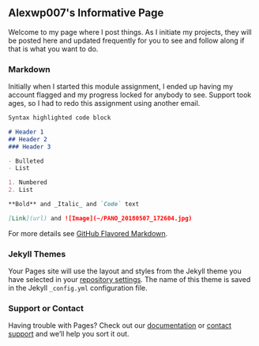 ## Alexwp007's Informative Page

Welcome to my page where I post things. As I initiate my projects, they will be posted here and updated frequently for you to see and follow along if that is what you want to do.



### Markdown

Initially when I started this module assignment, I ended up having my account flagged and my progress locked for anybody to see. Support took ages, so I had to redo this assignment using another email. 

```markdown
Syntax highlighted code block

# Header 1
## Header 2
### Header 3

- Bulleted
- List

1. Numbered
2. List

**Bold** and _Italic_ and `Code` text

[Link](url) and ![Image](~/PANO_20180507_172604.jpg)
```

For more details see [GitHub Flavored Markdown](https://guides.github.com/features/mastering-markdown/).

### Jekyll Themes

Your Pages site will use the layout and styles from the Jekyll theme you have selected in your [repository settings](https://github.com/alexwp007/alexwp007.github.io/settings). The name of this theme is saved in the Jekyll `_config.yml` configuration file.

### Support or Contact

Having trouble with Pages? Check out our [documentation](https://help.github.com/categories/github-pages-basics/) or [contact support](https://github.com/contact) and we’ll help you sort it out.
